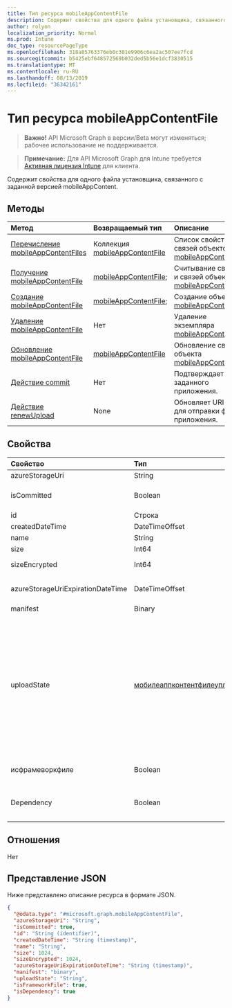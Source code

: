 ```yaml
---
title: Тип ресурса mobileAppContentFile
description: Содержит свойства для одного файла установщика, связанного с заданной версией mobileAppContent.
author: rolyon
localization_priority: Normal
ms.prod: Intune
doc_type: resourcePageType
ms.openlocfilehash: 318a85763376eb0c301e9906c6ea2ac507ee7fcd
ms.sourcegitcommit: b5425ebf648572569b032ded5b56e1dcf3830515
ms.translationtype: MT
ms.contentlocale: ru-RU
ms.lasthandoff: 08/13/2019
ms.locfileid: "36342161"
---
```

# <a name="mobileappcontentfile-resource-type"></a>Тип ресурса mobileAppContentFile

> **Важно!** API Microsoft Graph в версии/Beta могут изменяться; рабочее использование не поддерживается.

> **Примечание:** Для API Microsoft Graph для Intune требуется [Активная лицензия Intune](https://go.microsoft.com/fwlink/?linkid=839381) для клиента.

Содержит свойства для одного файла установщика, связанного с заданной версией mobileAppContent.

## <a name="methods"></a>Методы
|Метод|Возвращаемый тип|Описание|
|:---|:---|:---|
|[Перечисление mobileAppContentFiles](../api/intune-apps-mobileappcontentfile-list.md)|Коллекция [mobileAppContentFile](../resources/intune-apps-mobileappcontentfile.md)|Список свойств и связей объектов [mobileAppContentFile](../resources/intune-apps-mobileappcontentfile.md).|
|[Получение mobileAppContentFile](../api/intune-apps-mobileappcontentfile-get.md)|[mobileAppContentFile](../resources/intune-apps-mobileappcontentfile.md);|Считывание свойств и связей объекта [mobileAppContentFile](../resources/intune-apps-mobileappcontentfile.md).|
|[Создание mobileAppContentFile](../api/intune-apps-mobileappcontentfile-create.md)|[mobileAppContentFile](../resources/intune-apps-mobileappcontentfile.md);|Создание объекта [mobileAppContentFile](../resources/intune-apps-mobileappcontentfile.md).|
|[Удаление mobileAppContentFile](../api/intune-apps-mobileappcontentfile-delete.md)|Нет|Удаление экземпляра [mobileAppContentFile](../resources/intune-apps-mobileappcontentfile.md).|
|[Обновление mobileAppContentFile](../api/intune-apps-mobileappcontentfile-update.md)|[mobileAppContentFile](../resources/intune-apps-mobileappcontentfile.md)|Обновление свойств объекта [mobileAppContentFile](../resources/intune-apps-mobileappcontentfile.md).|
|[Действие commit](../api/intune-apps-mobileappcontentfile-commit.md)|Нет|Подтверждает файл заданного приложения.|
|[Действие renewUpload](../api/intune-apps-mobileappcontentfile-renewupload.md)|None|Обновляет URI SAS для отправки файла приложения.|

## <a name="properties"></a>Свойства
|Свойство|Тип|Описание|
|:---|:---|:---|
|azureStorageUri|String|URI службы хранилища Azure.|
|isCommitted|Boolean|Значение, указывающее, является ли файл подтвержденным.|
|id|Строка|Идентификатор файла.|
|createdDateTime|DateTimeOffset|Время создания файла.|
|name|String|Имя файла.|
|size|Int64|Размер файла до шифрования.|
|sizeEncrypted|Int64|Размер файла после шифрования.|
|azureStorageUriExpirationDateTime|DateTimeOffset|Время, когда заканчивается срок действия URI для службы хранилища Azure.|
|manifest|Binary|Данные манифеста.|
|uploadState|[мобилеаппконтентфилеуплоадстате](../resources/intune-apps-mobileappcontentfileuploadstate.md)|Состояние текущего запроса на отправку. Возможные значения: `success`, `transientError`, `error`, `unknown`, `azureStorageUriRequestSuccess`, `azureStorageUriRequestPending`, `azureStorageUriRequestFailed`, `azureStorageUriRequestTimedOut`, `azureStorageUriRenewalSuccess`, `azureStorageUriRenewalPending`, `azureStorageUriRenewalFailed`, `azureStorageUriRenewalTimedOut`, `commitFileSuccess`, `commitFilePending`, `commitFileFailed`, `commitFileTimedOut`.|
|исфрамеворкфиле|Boolean|Значение, указывающее, является ли файл файлом платформы.|
|Dependency|Boolean|Является ли файл содержимого зависимостью от основного файла содержимого.|

## <a name="relationships"></a>Отношения
Нет

## <a name="json-representation"></a>Представление JSON
Ниже представлено описание ресурса в формате JSON.
<!-- {
  "blockType": "resource",
  "keyProperty": "id",
  "@odata.type": "microsoft.graph.mobileAppContentFile"
}
-->
``` json
{
  "@odata.type": "#microsoft.graph.mobileAppContentFile",
  "azureStorageUri": "String",
  "isCommitted": true,
  "id": "String (identifier)",
  "createdDateTime": "String (timestamp)",
  "name": "String",
  "size": 1024,
  "sizeEncrypted": 1024,
  "azureStorageUriExpirationDateTime": "String (timestamp)",
  "manifest": "binary",
  "uploadState": "String",
  "isFrameworkFile": true,
  "isDependency": true
}
```



